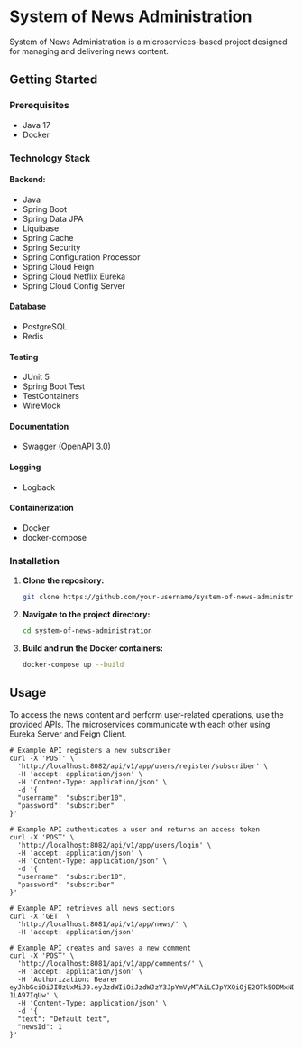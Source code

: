 # System of News Administration

System of News Administration is a microservices-based project designed for managing and delivering news content.

## Getting Started

### Prerequisites
- Java 17
- Docker

### Technology Stack

#### Backend:
- Java
- Spring Boot
- Spring Data JPA
- Liquibase
- Spring Cache
- Spring Security
- Spring Configuration Processor
- Spring Cloud Feign
- Spring Cloud Netflix Eureka
- Spring Cloud Config Server

#### Database
- PostgreSQL
- Redis

#### Testing
- JUnit 5
- Spring Boot Test
- TestContainers
- WireMock

#### Documentation
- Swagger (OpenAPI 3.0)

#### Logging
- Logback

#### Containerization
- Docker
- docker-compose

### Installation

1. **Clone the repository:**
    ```bash
    git clone https://github.com/your-username/system-of-news-administration.git
    ```

2. **Navigate to the project directory:**
    ```bash
    cd system-of-news-administration
    ```

3. **Build and run the Docker containers:**
    ```bash
    docker-compose up --build
    ```

## Usage

To access the news content and perform user-related operations, use the provided APIs. The microservices communicate with each other using Eureka Server and Feign Client.

```text
# Example API registers a new subscriber
curl -X 'POST' \
  'http://localhost:8082/api/v1/app/users/register/subscriber' \
  -H 'accept: application/json' \
  -H 'Content-Type: application/json' \
  -d '{
  "username": "subscriber10",
  "password": "subscriber"
}'
```

```text
# Example API authenticates a user and returns an access token
curl -X 'POST' \
  'http://localhost:8082/api/v1/app/users/login' \
  -H 'accept: application/json' \
  -H 'Content-Type: application/json' \
  -d '{
  "username": "subscriber10",
  "password": "subscriber"
}'
```

```text
# Example API retrieves all news sections
curl -X 'GET' \
  'http://localhost:8081/api/v1/app/news/' \
  -H 'accept: application/json'
```

```text
# Example API creates and saves a new comment
curl -X 'POST' \
  'http://localhost:8081/api/v1/app/comments/' \
  -H 'accept: application/json' \
  -H 'Authorization: Bearer eyJhbGciOiJIUzUxMiJ9.eyJzdWIiOiJzdWJzY3JpYmVyMTAiLCJpYXQiOjE2OTk5ODMxNDgsImV4cCI6MTY5OTk4Njc0OCwicm9sZSI6IlJPTEVfU1VCU0NSSUJFUiJ9.2l_ZxabnSWCucQa7jUwO8OrfUF5z7Ifk0MRwj35GD9EYY8XbpRQl2akmRIY7_ld8Hg4pRLZ406Ak-1LA97IqUw' \
  -H 'Content-Type: application/json' \
  -d '{
  "text": "Default text",
  "newsId": 1
}'
```



